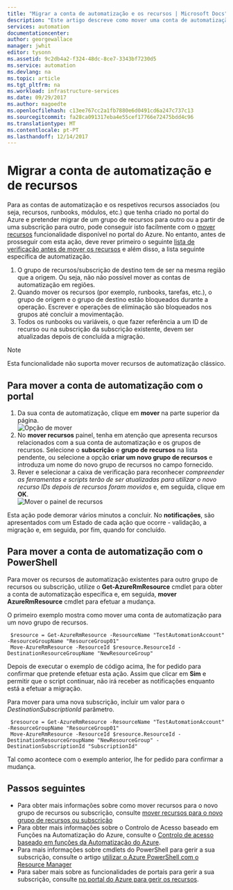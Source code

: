 ```yaml
---
title: "Migrar a conta de automatização e os recursos | Microsoft Docs"
description: "Este artigo descreve como mover uma conta de automatização na automatização do Azure e aos recursos associados a partir de uma subscrição para outro."
services: automation
documentationcenter: 
author: georgewallace
manager: jwhit
editor: tysonn
ms.assetid: 9c2db4a2-f324-48dc-8ce7-3343bf7230d5
ms.service: automation
ms.devlang: na
ms.topic: article
ms.tgt_pltfrm: na
ms.workload: infrastructure-services
ms.date: 09/29/2017
ms.author: magoedte
ms.openlocfilehash: c13ee767cc2a1fb7880e6d0491cd6a247c737c13
ms.sourcegitcommit: fa28ca091317eba4e55cef17766e72475bdd4c96
ms.translationtype: MT
ms.contentlocale: pt-PT
ms.lasthandoff: 12/14/2017
---
```

# <a name="migrate-automation-account-and-resources"></a>Migrar a conta de automatização e de recursos
Para as contas de automatização e os respetivos recursos associados (ou seja, recursos, runbooks, módulos, etc.) que tenha criado no portal do Azure e pretender migrar de um grupo de recursos para outro ou a partir de uma subscrição para outro, pode conseguir isto facilmente com o [mover recursos](../azure-resource-manager/resource-group-move-resources.md) funcionalidade disponível no portal do Azure. No entanto, antes de prosseguir com esta ação, deve rever primeiro o seguinte [lista de verificação antes de mover os recursos](../azure-resource-manager/resource-group-move-resources.md#checklist-before-moving-resources) e além disso, a lista seguinte específica de automatização.   

1. O grupo de recursos/subscrição de destino tem de ser na mesma região que a origem.  Ou seja, não não possível mover as contas de automatização em regiões.
2. Quando mover os recursos (por exemplo, runbooks, tarefas, etc.), o grupo de origem e o grupo de destino estão bloqueados durante a operação. Escrever e operações de eliminação são bloqueados nos grupos até concluir a movimentação.  
3. Todos os runbooks ou variáveis, o que fazer referência a um ID de recurso ou na subscrição da subscrição existente, devem ser atualizadas depois de concluída a migração.   

> [!NOTE]
> Esta funcionalidade não suporta mover recursos de automatização clássico.
>
>

## <a name="to-move-the-automation-account-using-the-portal"></a>Para mover a conta de automatização com o portal
1. Da sua conta de automatização, clique em **mover** na parte superior da página.<br> ![Opção de mover](media/automation-migrate-account-subscription/automation-menu-move.png)<br>
2. No **mover recursos** painel, tenha em atenção que apresenta recursos relacionados com a sua conta de automatização e os grupos de recursos.  Selecione o **subscrição** e **grupo de recursos** na lista pendente, ou selecione a opção **criar um novo grupo de recursos** e introduza um nome do novo grupo de recursos no campo fornecido.  
3. Rever e selecionar a caixa de verificação para reconhecer *compreender as ferramentas e scripts terão de ser atualizadas para utilizar o novo recurso IDs depois de recursos foram movidos* e, em seguida, clique em **OK**.<br> ![Mover o painel de recursos](media/automation-migrate-account-subscription/automation-move-resources-blade.png)<br>   

Esta ação pode demorar vários minutos a concluir.  No **notificações**, são apresentados com um Estado de cada ação que ocorre - validação, a migração e, em seguida, por fim, quando for concluído.     

## <a name="to-move-the-automation-account-using-powershell"></a>Para mover a conta de automatização com o PowerShell
Para mover os recursos de automatização existentes para outro grupo de recursos ou subscrição, utilize o **Get-AzureRmResource** cmdlet para obter a conta de automatização específica e, em seguida, **mover AzureRmResource** cmdlet para efetuar a mudança.

O primeiro exemplo mostra como mover uma conta de automatização para um novo grupo de recursos.

   ```
    $resource = Get-AzureRmResource -ResourceName "TestAutomationAccount" -ResourceGroupName "ResourceGroup01"
    Move-AzureRmResource -ResourceId $resource.ResourceId -DestinationResourceGroupName "NewResourceGroup"
   ```

Depois de executar o exemplo de código acima, lhe for pedido para confirmar que pretende efetuar esta ação.  Assim que clicar em **Sim** e permitir que o script continuar, não irá receber as notificações enquanto está a efetuar a migração.  

Para mover para uma nova subscrição, incluir um valor para o *DestinationSubscriptionId* parâmetro.

   ```
    $resource = Get-AzureRmResource -ResourceName "TestAutomationAccount" -ResourceGroupName "ResourceGroup01"
    Move-AzureRmResource -ResourceId $resource.ResourceId -DestinationResourceGroupName "NewResourceGroup" -DestinationSubscriptionId "SubscriptionId"
   ```

Tal como acontece com o exemplo anterior, lhe for pedido para confirmar a mudança.  

## <a name="next-steps"></a>Passos seguintes
* Para obter mais informações sobre como mover recursos para o novo grupo de recursos ou subscrição, consulte [mover recursos para o novo grupo de recursos ou subscrição](../azure-resource-manager/resource-group-move-resources.md)
* Para obter mais informações sobre o Controlo de Acesso baseado em Funções na Automatização do Azure, consulte o [Controlo de acesso baseado em funções da Automatização do Azure](automation-role-based-access-control.md).
* Para mais informações sobre cmdlets do PowerShell para gerir a sua subscrição, consulte o artigo [utilizar o Azure PowerShell com o Resource Manager](../azure-resource-manager/powershell-azure-resource-manager.md)
* Para saber mais sobre as funcionalidades de portais para gerir a sua subscrição, consulte [no portal do Azure para gerir os recursos](../azure-resource-manager/resource-group-portal.md).
